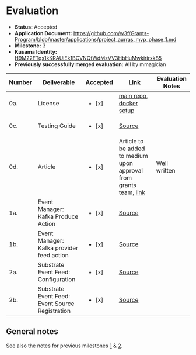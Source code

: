 # Evaluation

- **Status:** Accepted
- **Application Document:** https://github.com/w3f/Grants-Program/blob/master/applications/project_aurras_mvp_phase_1.md
- **Milestone:** 3
- **Kusama Identity:** [H9M22FTqs1kKRAUiEk1BCVNQfWdMzVV3HbHuMwkirirxk85](https://polkascan.io/pre/kusama/account/H9M22FTqs1kKRAUiEk1BCVNQfWdMzVV3HbHuMwkirirxk85)
- **Previously successfully merged evaluation:** All by mmagician

| Number | Deliverable                                     | Accepted               | Link                                                                                                                                                                   | Evaluation Notes |
| ------ | ----------------------------------------------- | ---------------------- | ---------------------------------------------------------------------------------------------------------------------------------------------------------------------- | ---------------- |
| 0a.    | License                                         | <ul><li>[x] </li></ul> | [main repo](https://github.com/HugoByte/aurras/blob/next/LICENSE), [docker setup](https://github.com/HugoByte/aurras-deployment-docker-compose/blob/master/LICENSE)    |                  |
| 0c.    | Testing Guide                                   | <ul><li>[x] </li></ul> | [Source](https://github.com/HugoByte/aurras-event-feed-substrate-js/tree/next/tests)                                                                                   |                  |
| 0d.    | Article                                         | <ul><li>[x] </li></ul> | Article to be added to medium upon approval from grants team, [link](https://docs.google.com/document/d/1NQP6cO1A3k60JivtbYClxHjdu4j1qqSfwj-bCnaLAFg/edit?usp=sharing) | Well written     |
| 1a.    | Event Manager: Kafka Produce Action             | <ul><li>[x] </li></ul> | [Source](https://github.com/HugoByte/aurras/tree/next/actions/event-producer)                                                                                          |                  |
| 1b.    | Event Manager: Kafka provider feed action       | <ul><li>[x] </li></ul> | [Source](https://github.com/HugoByte/aurras/tree/next/actions/kafka-provider-feed)                                                                                     |                  |
| 2a.    | Substrate Event Feed: Configuration             | <ul><li>[x] </li></ul> | [Source](https://github.com/HugoByte/aurras-event-feed-substrate-js)                                                                                                   |                  |
| 2b.    | Substrate Event Feed: Event Source Registration | <ul><li>[x] </li></ul> | [Source](https://github.com/HugoByte/aurras/blob/next/register_event_source.sh)                                                                                        |                  |

## General notes

See also the notes for previous milestones [1](./aurras_1_mmagician.md) & [2](./aurras_2_mmagician.md).
